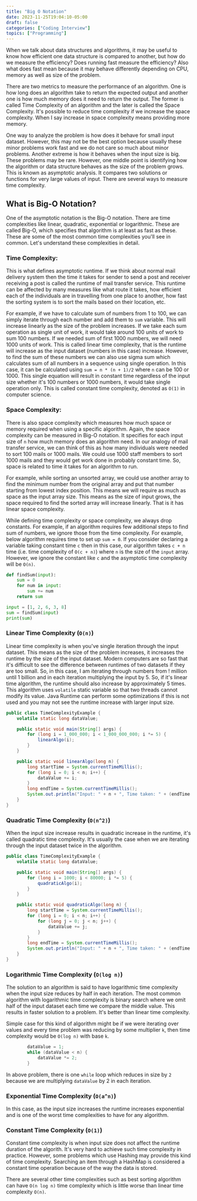 ```yaml
---
title: "Big O Notation"
date: 2023-11-25T19:04:10-05:00
draft: false
categories: ["Coding Interview"]
topics: ["Programming"]
---
```


When we talk about data structures and algorithms, it may be useful to know how efficient one data structure is compared to another, but how do we measure the efficiency? Does running fast measure the efficiency? Also what does fast mean because it may behave differently depending on CPU, memory as well as size of the problem.

There are two metrics to measure the performance of an algorithm. One is how long does an algorithm take to return the expected output and another one is how much memory does it need to return the output. The former is called Time Complexity of an algorithm and the later is called the Space Complexity. It's possible to reduce time complexity if we increase the space complexity. When I say increase in space complexity means providing more memory.

One way to analyze the problem is how does it behave for small input dataset. However, this may not be the best option because usually these minor problems work fast and we do not care so much about minor problems. Another extreme is how it behaves when the input size is big. These problems may be rare. However, one middle point is identifying how the algorithm or data structure behaves as the size of the problem grows. This is known as asymptotic analysis. It compares two solutions or functions for very large values of input. There are several ways to measure time complexity.

## What is Big-O Notation?

One of the asymptotic notation is the Big-O notation. There are time complexities like linear, quadratic, exponential or logarithmic. These are called Big-O, which specifies that algorithm is at least as fast as these. These are some of the most common time complexities you'll see in common. Let's understand these complexities in detail.

### Time Complexity:

This is what defines asymptotic runtime. If we think about normal mail delivery system then the time it takes for sender to send a post and receiver receiving a post is called the runtime of mail transfer service. This runtime can be affected by many measures like what route it takes, how efficient each of the individuals are in travelling from one place to another, how fast the sorting system is to sort the mails based on their location, etc.

For example, if we have to calculate sum of numbers from 1 to 100, we can simply iterate through each number and add them to `sum` variable. This will increase linearly as the size of the problem increases. If we take each sum operation as single unit of work, it would take around 100 units of work to sum 100 numbers. If we needed sum of first 1000 numbers, we will need 1000 units of work. This is called linear time complexity, that is the runtime will increase as the input dataset (numbers in this case) increase. However, to find the sum of these numbers we can also use sigma sum which calculates sum of all numbers in a sequence using single operation. In this case, it can be calculated using `sum = n * (n + 1)/2` where `n` can be 100 or 1000. This single equation will result in constant time regardless of the input size whether it's 100 numbers or 1000 numbers, it would take single operation only. This is called constant time complexity, denoted as `O(1)` in computer science.

### Space Complexity:

There is also space complexity which measures how much space or memory required when using a specific algorithm. Again, the space complexity can be measured in Big-O notation. It specifies for each input size of `n` how much memory does an algorithm need. In our analogy of mail transfer service, we can think of this as how many individuals were needed to sort 100 mails or 1000 mails. We could use 1000 staff members to sort 1000 mails and they would get work done in probably constant time. So, space is related to time it takes for an algorithm to run.

For example, while sorting an unsorted array, we could use another array to find the minimum number from the original array and put that number starting from lowest index position. This means we will require as much as space as the input array size. This means as the size of input grows, the space required to find the sorted array will increase linearly. That is it has linear space complexity.

While defining time complexity or space complexity, we always drop constants. For example, if an algorithm requires few additional steps to find sum of numbers, we ignore those from the time complexity. For example, below algorithm requires time to set up `sum = 0`. If you consider declaring a variable taking constant time `c` then in this case, our algorithm takes `c + n` time (i.e. time complexity of `O(c + n)`) where `n` is the size of the `input` array. However, we ignore the constant like `c` and the asymptotic time complexity will be `O(n)`.

```python
def findSum(input):
    sum = 0
    for num in input:
        sum += num
    return sum

input = [1, 2, 6, 3, 8]
sum = findSum(input)
print(sum)
```

### Linear Time Complexity (`O(n)`)

Linear time complexity is when you've single iteration through the input dataset. This means as the size of the problem increases, it increases the runtime by the size of the input dataset. Modern computers are so fast that it's difficult to see the difference between runtimes of two datasets if they are too small. So, in this case, I am iterating through numbers from ! million until 1 billion and in each iteration multiplying the input by 5. So, if it's linear time algorithm, the runtime should also increase by approximately 5 times. This algorithm uses `volatile` static variable so that two threads cannot modify its value. Java Runtime can perform some optimizations if this is not used and you may not see the runtime increase with larger input size.

```java
public class TimeComplexityExample {
    volatile static long dataValue;

    public static void main(String[] args) {
        for (long i = 1_000_000; i < 1_000_000_000; i *= 5) {
            linearAlgo(i);
        }
    }

    public static void linearAlgo(long n) {
        long startTime = System.currentTimeMillis();
        for (long i = 0; i < n; i++) {
            dataValue += i;
        }
        long endTime = System.currentTimeMillis();
        System.out.println("Input: " + n + ", Time taken: " + (endTime - startTime));
    }
}
```

### Quadratic Time Complexity (`O(n^2)`)

When the input size increase results in quadratic increase in the runtime, it's called quadratic time complexity. It's usually the case when we are iterating through the input dataset twice in the algorithm.

```java
public class TimeComplexityExample {
    volatile static long dataValue;

    public static void main(String[] args) {
        for (long i = 1000; i < 80000; i *= 5) {
            quadraticAlgo(i);
        }
    }

    public static void quadraticAlgo(long n) {
        long startTime = System.currentTimeMillis();
        for (long i = 0; i < n; i++) {
            for (long j = 0; j < n; j++) {
                dataValue += j;
            }
        }
        long endTime = System.currentTimeMillis();
        System.out.println("Input: " + n + ", Time taken: " + (endTime - startTime));
    }
}
```

### Logarithmic Time Complexity (`O(log n)`)

The solution to an algorithm is said to have logarithmic time complexity when the input size reduces by half in each iteration. The most common algorithm with logarithmic time complexity is binary search where we omit half of the input dataset each time we compare the middle value. This results in faster solution to a problem. It's better than linear time complexity.

Simple case for this kind of algorithm might be if we were iterating over values and every time problem was reducing by some multiplier `k`, then time complexity would be `O(log n)` with base `k`.

```java
        dataValue = 1;
        while (dataValue < n) {
            dataValue *= 2;
        }
```

In above problem, there is one `while` loop which reduces in size by `2` because we are multiplying `dataValue` by 2 in each iteration.


### Exponential Time Complexity (`O(a^n)`)

In this case, as the input size increases the runtime increases exponential and is one of the worst time complexities to have for any algorithm.

### Constant Time Complexity (`O(1)`)

Constant time complexity is when input size does not affect the runtime duration of the algorith. It's very hard to achieve such time complexity in practice. However, some problems which use Hashing may provide this kind of time complexity. Searching an item through a HashMap is considered a constant time operation because of the way the data is stored.

There are several other time complexities such as best sorting algorithm can have `O(n log n)` time complexity which is little worse than linear time complexity `O(n)`.